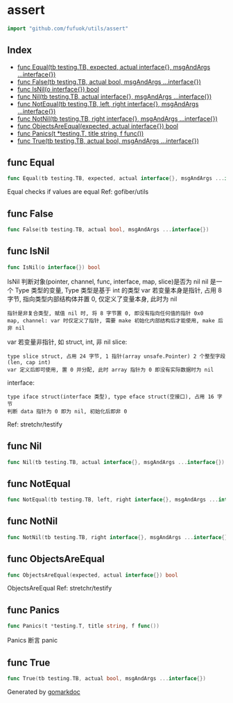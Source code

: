 <!-- Code generated by gomarkdoc. DO NOT EDIT -->

# assert

```go
import "github.com/fufuok/utils/assert"
```

## Index

- [func Equal(tb testing.TB, expected, actual interface{}, msgAndArgs ...interface{})](<#func-equal>)
- [func False(tb testing.TB, actual bool, msgAndArgs ...interface{})](<#func-false>)
- [func IsNil(o interface{}) bool](<#func-isnil>)
- [func Nil(tb testing.TB, actual interface{}, msgAndArgs ...interface{})](<#func-nil>)
- [func NotEqual(tb testing.TB, left, right interface{}, msgAndArgs ...interface{})](<#func-notequal>)
- [func NotNil(tb testing.TB, right interface{}, msgAndArgs ...interface{})](<#func-notnil>)
- [func ObjectsAreEqual(expected, actual interface{}) bool](<#func-objectsareequal>)
- [func Panics(t *testing.T, title string, f func())](<#func-panics>)
- [func True(tb testing.TB, actual bool, msgAndArgs ...interface{})](<#func-true>)


## func Equal

```go
func Equal(tb testing.TB, expected, actual interface{}, msgAndArgs ...interface{})
```

Equal checks if values are equal Ref: gofiber/utils

## func False

```go
func False(tb testing.TB, actual bool, msgAndArgs ...interface{})
```

## func IsNil

```go
func IsNil(o interface{}) bool
```

IsNil 判断对象\(pointer, channel, func, interface, map, slice\)是否为 nil nil 是一个 Type 类型的变量, Type 类型是基于 int 的类型 var 若变量本身是指针, 占用 8 字节, 指向类型内部结构体并置 0, 仅定义了变量本身, 此时为 nil

```
指针是非复合类型, 赋值 nil 时, 将 8 字节置 0, 即没有指向任何值的指针 0x0
map, channel: var 时仅定义了指针, 需要 make 初始化内部结构后才能使用, make 后非 nil
```

var 若变量非指针, 如 struct, int, 非 nil slice:

```
type slice struct, 占用 24 字节, 1 指针(array unsafe.Pointer) 2 个整型字段(len, cap int)
var 定义后即可使用, 置 0 并分配, 此时 array 指针为 0 即没有实际数据时为 nil
```

interface:

```
type iface struct(interface 类型), type eface struct(空接口), 占用 16 字节
判断 data 指针为 0 即为 nil, 初始化后即非 0
```

Ref: stretchr/testify

## func Nil

```go
func Nil(tb testing.TB, actual interface{}, msgAndArgs ...interface{})
```

## func NotEqual

```go
func NotEqual(tb testing.TB, left, right interface{}, msgAndArgs ...interface{})
```

## func NotNil

```go
func NotNil(tb testing.TB, right interface{}, msgAndArgs ...interface{})
```

## func ObjectsAreEqual

```go
func ObjectsAreEqual(expected, actual interface{}) bool
```

ObjectsAreEqual Ref: stretchr/testify

## func Panics

```go
func Panics(t *testing.T, title string, f func())
```

Panics 断言 panic

## func True

```go
func True(tb testing.TB, actual bool, msgAndArgs ...interface{})
```



Generated by [gomarkdoc](<https://github.com/princjef/gomarkdoc>)
